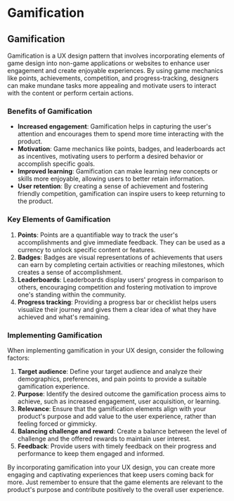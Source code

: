# Gamification

## Gamification

Gamification is a UX design pattern that involves incorporating elements of game design into non-game applications or websites to enhance user engagement and create enjoyable experiences. By using game mechanics like points, achievements, competition, and progress-tracking, designers can make mundane tasks more appealing and motivate users to interact with the content or perform certain actions.

### Benefits of Gamification

* **Increased engagement**: Gamification helps in capturing the user's attention and encourages them to spend more time interacting with the product.
* **Motivation**: Game mechanics like points, badges, and leaderboards act as incentives, motivating users to perform a desired behavior or accomplish specific goals.
* **Improved learning**: Gamification can make learning new concepts or skills more enjoyable, allowing users to better retain information.
* **User retention**: By creating a sense of achievement and fostering friendly competition, gamification can inspire users to keep returning to the product.

### Key Elements of Gamification

1. **Points**: Points are a quantifiable way to track the user's accomplishments and give immediate feedback. They can be used as a currency to unlock specific content or features.
2. **Badges**: Badges are visual representations of achievements that users can earn by completing certain activities or reaching milestones, which creates a sense of accomplishment.
3. **Leaderboards**: Leaderboards display users' progress in comparison to others, encouraging competition and fostering motivation to improve one's standing within the community.
4. **Progress tracking**: Providing a progress bar or checklist helps users visualize their journey and gives them a clear idea of what they have achieved and what's remaining.

### Implementing Gamification

When implementing gamification in your UX design, consider the following factors:

1. **Target audience**: Define your target audience and analyze their demographics, preferences, and pain points to provide a suitable gamification experience.
2. **Purpose**: Identify the desired outcome the gamification process aims to achieve, such as increased engagement, user acquisition, or learning.
3. **Relevance**: Ensure that the gamification elements align with your product's purpose and add value to the user experience, rather than feeling forced or gimmicky.
4. **Balancing challenge and reward**: Create a balance between the level of challenge and the offered rewards to maintain user interest.
5. **Feedback**: Provide users with timely feedback on their progress and performance to keep them engaged and informed.

By incorporating gamification into your UX design, you can create more engaging and captivating experiences that keep users coming back for more. Just remember to ensure that the game elements are relevant to the product's purpose and contribute positively to the overall user experience.